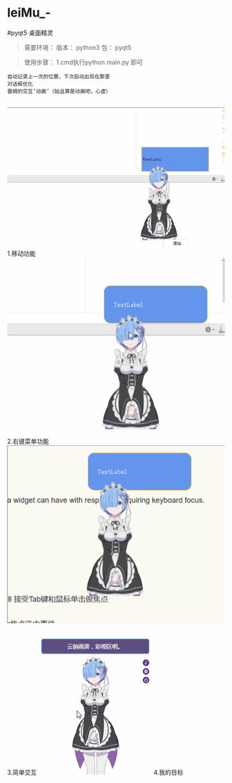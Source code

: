 # leiMu_-
#pyqt5 桌面精灵
>需要环境：
>版本：
python3
>包：
pyqt5

>使用步骤：
1.cmd执行python main.py 即可
```
自动记录上一次的位置，下次启动出现在那里
对话框优化
雷姆的交互‘动画’（姑且算是动画吧，心虚）


```
![移动功能](https://github.com/frankcreating/leiMu_-/blob/master/gif/move.gif)
1.移动功能
![右键菜单功能](https://github.com/frankcreating/leiMu_-/blob/master/gif/btn.gif)
2.右键菜单功能
![简单交互](https://github.com/frankcreating/leiMu_-/blob/master/gif/focus.gif)
3.简单交互
![我的目标](https://github.com/frankcreating/leiMu_-/blob/master/gif/test.gif)
4.我的目标
